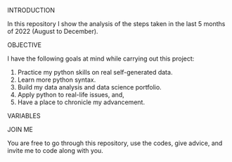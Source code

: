 INTRODUCTION

In this repository I show the analysis of the steps taken in the last 5 months of 2022 (August to December).

OBJECTIVE

I have the following goals at mind while carrying out this project:
1. Practice my python skills on real self-generated data.
2. Learn more python syntax.
3. Build my data analysis and data science portfolio.
4. Apply python to real-life issues, and,
5. Have a place to chronicle my advancement.

VARIABLES



JOIN ME

You are free to go through this repository, use the codes, give advice, and invite me to code along with you.